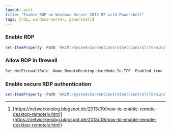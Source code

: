 ```yaml
---
layout: post
title: "Enable RDP on Windows Server 2012 R2 with Powershell"
tags: [rdp, windows-server, powershell]
---
```


### Enable RDP
```powershell
set-ItemProperty -Path 'HKLM:\System\CurrentControlSet\Control\Terminal Server'-name "fDenyTSConnections" -Value 0
```

### Allow RDP in firewall
```powershell
Set-NetFirewallRule -Name RemoteDesktop-UserMode-In-TCP -Enabled true
```

### Enable secure RDP authentication
```powershell
set-ItemProperty -Path 'HKLM:\System\CurrentControlSet\Control\Terminal Server\WinStations\RDP-Tcp' -name "UserAuthentication" -Value 1   
```

---
1. [https://networkerslog.blogspot.de/2013/09/how-to-enable-remote-desktop-remotely.html](https://networkerslog.blogspot.de/2013/09/how-to-enable-remote-desktop-remotely.html)
